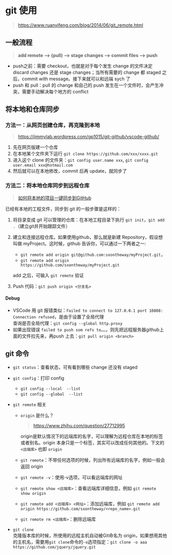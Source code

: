# git 使用
> https://www.ruanyifeng.com/blog/2014/06/git_remote.html

## 一般流程
> **add remote --> (pull) --> stage changes --> commit files --> push**

* push之前：需要 checkout，也就是对于每个发生 change 的文件决定 discard changes 还是 stage changes；当所有需要的 change 都 staged 之后，commit with message。接下来就可以和远端 sych 了
* push 和 pull：pull 的 change 和自己的 push 发生在一个文件时，会产生冲突，需要手动解决每个地方的 conflict

## 将本地和仓库同步
### 方法一：从网页创建仓库，再克隆到本地
> https://jimmylab.wordpress.com/gp1015/git-github/vscode-github/ 
1. 先在网页版建一个仓库
1. 在本地某个文件夹下运行 `git clone https://github.com/xxx/xxxx.git`
1. 进入这个 clone 的文件夹：`git config user.name xxx`, `git config user.email xxx@hotmail.com`
1. 然后就可以在本地修改，commit 后再 update，就同步了

### 方法二：将本地仓库同步到远程仓库
> [如何将本地的项目一键同步到GitHub](https://wdblink.github.io/2019/03/24/%E5%A6%82%E4%BD%95%E5%B0%86%E6%9C%AC%E5%9C%B0%E7%9A%84%E9%A1%B9%E7%9B%AE%E4%B8%80%E9%94%AE%E5%90%8C%E6%AD%A5%E5%88%B0GitHub/)

已经有本地的工程文件，同步到 git 的一般步骤是这样的：
1. 将目录变成 git 可以管理的仓库：在本地工程目录下执行 `git init`，`git add .`（建立git并开始跟踪文件） 
2. 建立和连接远程仓库。如果使用github，那么就是新建 Repository，假设想叫做 myProject。这时候，github 告诉你，可以通过一下两者之一:  
    * `git remote add origin git@github.com:sxontheway/myProject.git`，  
    * `git remote add origin https://github.com/sxontheway/myProject.git`  
    
    add 之后，可输入 `git remote` 验证
3. Push 代码：`git push origin <分支名>`

#### Debug
* VSCode 用 git 报错类似：`Failed to connect to 127.0.0.1 port 10808: Connection refused`，是由于设置了全局代理  
查询是否全局代理：`git config --global http.proxy `  
* 如果出现错误 `failed to push som refs to……`，则先把远程服务器github上面的文件拉先来，再push 上去：`git pull origin <branch>`


## git 命令
* `git status`：查看状态，可有看到哪些 change 还没有 staged
* `git config`：打印 config
    * `git config --local  --list`
    * `git config --global  --list`

* `git remote` 相关
    * `origin` 是什么？   
        > https://www.zhihu.com/question/27712995    
        
        origin是默认情况下的远端库的名字，可以理解为远程仓库在本地的标签或者别名。origin 本身只是一个标签，其实可以改成任何其他的。下文的 `<远端库>` 也即 `origin`

    * `git remote`：不带任何选项的时候，列出所有远端库的名字，例如一般会返回 origin
    * `git remote -v`：使用-v选项，可以看远端库的网址
    * `git remote show <远端库>`：查看远端库详细信息，例如 `git remote show origin`
    * `git remote add <远端库> <网址>`：添加远端库，例如 `git remote add origin https://github.com/sxontheway/<repo_name>.git`
    * `git remote rm <远端库>`：删除远端库

* `git clone`  
    克隆版本库的时候，所使用的远程主机自动被Git命名为 origin，如果想用其他的主机名，需要用`git clone`命令的`-o`选项指定：`git clone -o aaa https://github.com/jquery/jquery.git`

